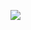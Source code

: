 ![](https://images.unsplash.com/photo-1505664194779-8beaceb93744?ixlib=rb-1.2.1&ixid=eyJhcHBfaWQiOjEyMDd9&auto=format&fit=crop&w=1500&q=80)
